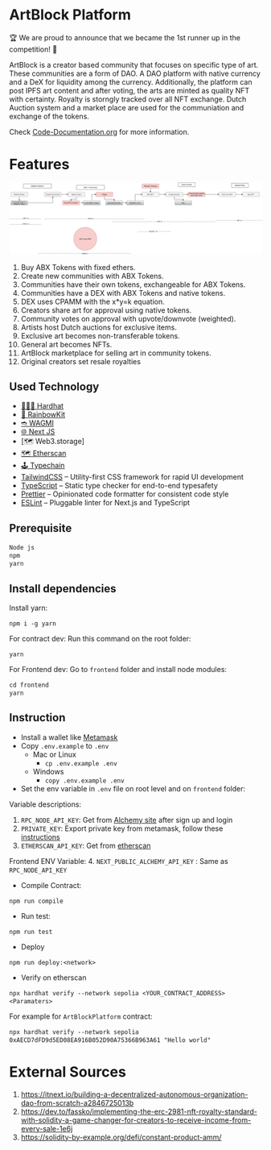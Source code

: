 # ArtBlock Platform
🏆 We are proud to announce that we became the 1st runner up in the competition! 🥇

ArtBlock is a creator based community that focuses on specific type of art. These communities are a form of DAO. A DAO platform with native currency and a DeX for liquidity among the currency. Additionally, the platform can post IPFS art content and after voting, the arts are minted as quality NFT with certainty. Royalty is storngly tracked over all NFT exchange. Dutch Auction system and a market place are used for the communiation and exchange of the tokens.


Check [Code-Documentation.org](https://github.com/KamruzzamanAsif/IIT-HACKATHON-2023/blob/main/Code-Documentation.org) for more information.

# Features
![alt text](https://github.com/KamruzzamanAsif/IIT-HACKATHON-2023/blob/main/resources/Test_Coverage.png?raw=true)


1. Buy ABX Tokens with fixed ethers.
2. Create new communities with ABX Tokens.
3. Communities have their own tokens, exchangeable for ABX Tokens.
4. Communities have a DEX with ABX Tokens and native tokens.
5. DEX uses CPAMM with the x*y=k equation.
6. Creators share art for approval using native tokens.
7. Community votes on approval with upvote/downvote (weighted).
8. Artists host Dutch auctions for exclusive items.
9. Exclusive art becomes non-transferable tokens.
10. General art becomes NFTs.
11. ArtBlock marketplace for selling art in community tokens.
12. Original creators set resale royalties


## Used Technology
 - [👷🏽‍♂️ Hardhat](https://www.rainbowkit.com/)
 - [🌈 RainbowKit](https://hardhat.org/)
 - [➬ WAGMI](https://wagmi.sh/)
 - [🌐 Next JS](https://nextjs.org/)
 - [🗺 Web3.storage]
 - [🗺 Etherscan](https://etherscan.io/)
 - [🕹 Typechain](https://github.com/dethcrypto/TypeChain)
 - [TailwindCSS](https://tailwindcss.com) – Utility-first CSS framework for rapid UI development
 - [TypeScript](https://www.typescriptlang.org/) – Static type checker for end-to-end typesafety
 - [Prettier](https://prettier.io/) – Opinionated code formatter for consistent code style
 - [ESLint](https://eslint.org/) – Pluggable linter for Next.js and TypeScript
 

## Prerequisite
```
Node js
npm
yarn
```
## Install dependencies
Install yarn:
```
npm i -g yarn
```
For contract dev:
Run this command on the root folder:
```
yarn
```

For Frontend dev:
Go to `frontend` folder and install node modules:
```
cd frontend
yarn

```

## Instruction
- Install a wallet like [Metamask](https://chrome.google.com/webstore/detail/metamask/nkbihfbeogaeaoehlefnkodbefgpgknn)
- Copy `.env.example` to `.env`
  * Mac or Linux
    * ```cp .env.example .env```
  * Windows
    * ```copy .env.example .env```
- Set the env variable in `.env` file on root level and on `frontend` folder:

Variable descriptions:

1. `RPC_NODE_API_KEY`: Get from [Alchemy site](https://auth.alchemy.com/signup/) after sign up and login
2. `PRIVATE_KEY`: Export private key from metamask, follow these [instructions](https://support.metamask.io/hc/en-us/articles/360015289632-How-to-export-an-account-s-private-key)
3. `ETHERSCAN_API_KEY`: Get from [etherscan](https://etherscan.io/login)

Frontend ENV Variable:
4. `NEXT_PUBLIC_ALCHEMY_API_KEY` : Same as `RPC_NODE_API_KEY` 
- Compile Contract:
```
npm run compile
```
- Run test:
```
npm run test
```
- Deploy
```
npm run deploy:<network>
```
- Verify on etherscan
```
npx hardhat verify --network sepolia <YOUR_CONTRACT_ADDRESS> <Paramaters>
```
For example for `ArtBlockPlatform` contract:
```
npx hardhat verify --network sepolia 0xAECD7dFD9d5ED08EA916B052D90A75366B963A61 "Hello world"
```

# External Sources
1. https://itnext.io/building-a-decentralized-autonomous-organization-dao-from-scratch-a2846725013b
2. https://dev.to/fassko/implementing-the-erc-2981-nft-royalty-standard-with-solidity-a-game-changer-for-creators-to-receive-income-from-every-sale-1e6j
3. https://solidity-by-example.org/defi/constant-product-amm/
